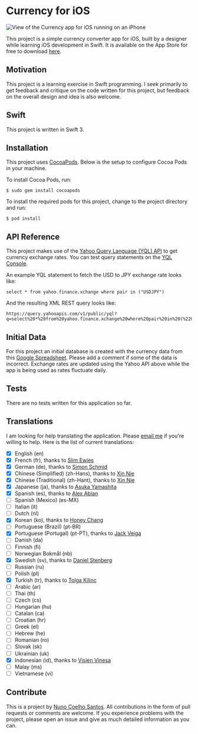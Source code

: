 # Currency for iOS

![View of the Currency app for iOS running on an iPhone](http://i.imgur.com/yiOFZzV.jpg)

This project is a simple currency converter app for iOS, built by a designer while learning iOS development in Swift. It is available on the App Store for free to download [here](http://appstore.com/currencysimplecurrencycalculator).

## Motivation

This project is a learning exercise in Swift programming. I seek primarily to get feedback and critique on the code written for this project, but feedback on the overall design and idea is also welcome.

## Swift

This project is written in Swift 3.

## Installation

This project uses [CocoaPods](https://cocoapods.org). Below is the setup to configure Cocoa Pods in your machine.

To install Cocoa Pods, run:
```
$ sudo gem install cocoapods
```

To install the required pods for this project, change to the project directory and run:
```
$ pod install
```

## API Reference

This project makes use of the [Yahoo Query Language (YQL) API](https://developer.yahoo.com/yql/) to get currency exchange rates. You can test query statements on the [YQL Console](https://developer.yahoo.com/yql/console/).

An example YQL statement to fetch the USD to JPY exchange rate looks like:
```
select * from yahoo.finance.xchange where pair in ("USDJPY")
```

And the resulting XML REST query looks like:
```
https://query.yahooapis.com/v1/public/yql?q=select%20*%20from%20yahoo.finance.xchange%20where%20pair%20in%20(%22USDJPY%22)&diagnostics=true&env=store%3A%2F%2Fdatatables.org%2Falltableswithkeys
```

## Initial Data

For this project an initial database is created with the currency data from this [Google Spreadsheet](https://docs.google.com/spreadsheets/d/1218JsxdKNp3ytpAtIq8D1Wtl9t4blLpC2amTweWDhek/edit?usp=sharing). Please add a comment if some of the data is incorrect. Exchange rates are updated using the Yahoo API above while the app is being used as rates fluctuate daily.

## Tests

There are no tests written for this application so far.

## Translations

I am looking for help translating the application. Please [email me](mailto:nuno@nunocoelhosantos.com?subject=Help%20translate%20Currency%20for%20iOS) if you're willing to help. Here is the list of current translations:

- [x] English (en)
- [x] French (fr), thanks to [Slim Ewies](https://github.com/slim-e/)
- [x] German (de), thanks to [Simon Schmid](https://twitter.com/s2imon/)
- [x] Chinese (Simplified) (zh-Hans), thanks to [Xin Nie](https://www.instagram.com/star_nie/)
- [x] Chinese (Traditional) (zh-Hant), thanks to [Xin Nie](https://www.instagram.com/star_nie/)
- [x] Japanese (ja), thanks to [Asuka Yamashita](https://www.facebook.com/asuka.yamashita.944)
- [x] Spanish (es), thanks to [Alex Abian](https://www.instagram.com/alex_abn/)
- [ ] Spanish (Mexico) (es-MX)
- [ ] Italian (it)
- [ ] Dutch (nl)
- [x] Korean (ko), thanks to [Honey Chang](http://honeychang.com)
- [ ] Portuguese (Brazil) (pt-BR)
- [x] Portuguese (Portugal) (pt-PT), thanks to [Jack Veiga](https://twitter.com/jackveiga)
- [ ] Danish (da)
- [ ] Finnish (fi)
- [ ] Norwegian Bokmål (nb)
- [x] Swedish (sv), thanks to [Daniel Stenberg](https://twitter.com/daniel_stenberg)
- [ ] Russian (ru)
- [ ] Polish (pl)
- [x] Turkish (tr), thanks to [Tolga Kilinc](https://twitter.com/quernica)
- [ ] Arabic (ar)
- [ ] Thai (th)
- [ ] Czech (cs)
- [ ] Hungarian (hu)
- [ ] Catalan (ca)
- [ ] Croatian (hr)
- [ ] Greek (el)
- [ ] Hebrew (he)
- [ ] Romanian (ro)
- [ ] Slovak (sk)
- [ ] Ukrainian (uk)
- [x] Indonesian (id), thanks to [Visien Vinesa](https://twitter.com/hyoori)
- [ ] Malay (ms)
- [ ] Vietnamese (vi)

## Contribute

This is a project by [Nuno Coelho Santos](https://twitter.com/nunosans/). All contributions in the form of pull requests or comments are welcome. If you experience problems with the project, please open an issue and give as much detailed information as you can.
